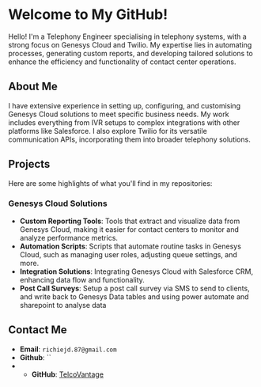 # Welcome to My GitHub!

Hello! I'm a Telephony Engineer specialising in telephony systems, with a strong focus on Genesys Cloud and Twilio. My expertise lies in automating processes, generating custom reports, and developing tailored solutions to enhance the efficiency and functionality of contact center operations.

## About Me

I have extensive experience in setting up, configuring, and customising Genesys Cloud solutions to meet specific business needs. My work includes everything from IVR setups to complex integrations with other platforms like Salesforce. I also explore Twilio for its versatile communication APIs, incorporating them into broader telephony solutions.

## Projects

Here are some highlights of what you'll find in my repositories:

### Genesys Cloud Solutions
- **Custom Reporting Tools**: Tools that extract and visualize data from Genesys Cloud, making it easier for contact centers to monitor and analyze performance metrics.
- **Automation Scripts**: Scripts that automate routine tasks in Genesys Cloud, such as managing user roles, adjusting queue settings, and more.
- **Integration Solutions**: Integrating Genesys Cloud with Salesforce CRM, enhancing data flow and functionality.
- **Post Call Surveys**: Setup a post call survey via SMS to send to clients, and write back to Genesys Data tables and using power automate and sharepoint to analyse data



## Contact Me

- **Email**: `richiejd.87@gmail.com`
- **Github**: ``
- - **GitHub**: [TelcoVantage](https://github.com/RichardTelecomTech/)


